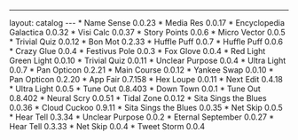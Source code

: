 ---
layout: catalog
---  * Name Sense 0.0.23  * Media Res 0.0.17  * Encyclopedia Galactica 0.0.32  * Visi Calc 0.0.37  * Story Points 0.0.6  * Micro Vector 0.0.5  * Trivial Quiz 0.0.12  * Bon Mot 0.2.33  * Huffle Puff 0.0.7  * Huffle Puff 0.0.6  * Crazy Glue 0.0.4  * Festivus Pole 0.0.3  * Fox Glove 0.0.4  * Red Light Green Light 0.0.10  * Trivial Quiz 0.0.11  * Unclear Purpose 0.0.4  * Ultra Light 0.0.7  * Pan Opticon 0.2.21  * Main Course 0.0.12  * Yankee Swap 0.0.10  * Pan Opticon 0.2.20  * App Fair 0.7.158  * Hex Loupe 0.0.11  * Next Edit 0.4.18  * Ultra Light 0.0.5  * Tune Out 0.8.403  * Down Town 0.0.1  * Tune Out 0.8.402  * Neural Scry 0.0.51  * Tidal Zone 0.0.12  * Sita Sings the Blues 0.0.36  * Cloud Cuckoo 0.9.11  * Sita Sings the Blues 0.0.35  * Net Skip 0.0.5  * Hear Tell 0.3.34  * Unclear Purpose 0.0.2  * Eternal September 0.0.27  * Hear Tell 0.3.33  * Net Skip 0.0.4  * Tweet Storm 0.0.4